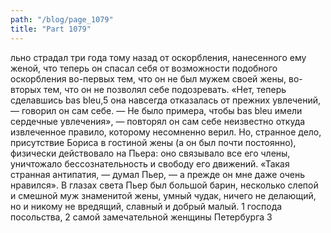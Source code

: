 ```yaml
---
path: "/blog/page_1079"
title: "Part 1079"
---
```


льно страдал три года тому назад от оскорбления, нанесенного ему женой, что теперь он спасал себя от возможности подобного оскорбления во-первых тем, что он не был мужем своей жены, во-вторых тем, что он не позволял себе подозревать.
«Нет, теперь сделавшись bas bleu,5 она навсегда отказалась от прежних увлечений, — говорил он сам себе. — Не было примера, чтобы bas bleu имели сердечные увлечения», — повторял он сам себе неизвестно откуда извлеченное правило, которому несомненно верил. Но, странное дело, присутствие Бориса в гостиной жены (а он был почти постоянно), физически действовало на Пьера: оно связывало все его члены, уничтожало бессознательность и свободу его движений.
«Такая странная антипатия, — думал Пьер, — а прежде он мне даже очень нравился».
В глазах света Пьер был большой барин, несколько слепой и смешной муж знаменитой жены, умный чудак, ничего не делающий, но и никому не вредящий, славный и добрый малый. 1 господа посольства,
2 самой замечательной женщины Петербурга
3 
